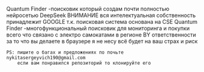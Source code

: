 Quantum Finder
-поисковик который создам почти полностью нейросетью DeepSeek ВНИМАНИЕ вся интелектуальная собственность принадлежит GOOGLE т.к. поисковая система основана на CSE
Quantum Finder 
-многофункциональный поисковик для мониторинга и покупки всего что связано с электро самокатами в регионе BY ответственности за то что вы делаете в браузере я не несу всё будет
 на ваш страх и риск


    
    
    
    
    PS: пишите о багах и предложениях по почьте nykitasergeyvich190@gmail.com
        если вам понравился репозиторий то клонируйте его
